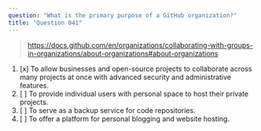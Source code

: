 ```yaml
---
question: "What is the primary purpose of a GitHub organization?"
title: "Question 041"
---
```


> https://docs.github.com/en/organizations/collaborating-with-groups-in-organizations/about-organizations#about-organizations
1. [x] To allow businesses and open-source projects to collaborate across many projects at once with advanced security and administrative features.
1. [ ] To provide individual users with personal space to host their private projects.
1. [ ] To serve as a backup service for code repositories.
1. [ ] To offer a platform for personal blogging and website hosting.

